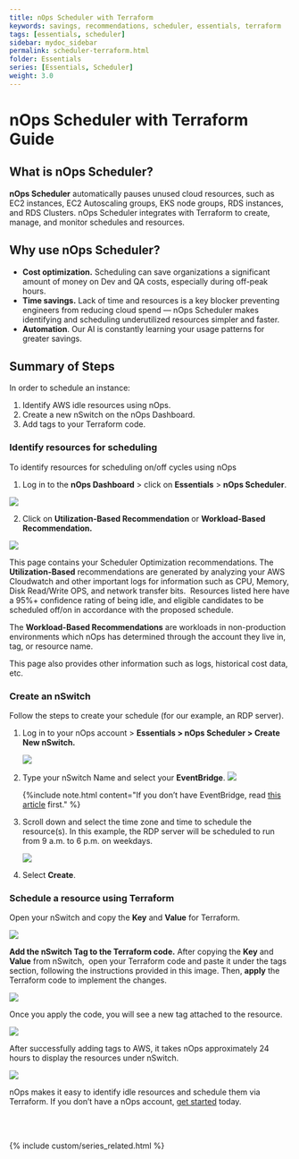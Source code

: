 ```yaml
---
title: nOps Scheduler with Terraform
keywords: savings, recommendations, scheduler, essentials, terraform
tags: [essentials, scheduler]
sidebar: mydoc_sidebar
permalink: scheduler-terraform.html
folder: Essentials
series: [Essentials, Scheduler]
weight: 3.0
---
```

# nOps Scheduler with Terraform Guide #

## What is nOps Scheduler? ##

**nOps Scheduler** automatically pauses unused cloud resources, such as EC2 instances, EC2 Autoscaling groups, EKS node groups, RDS instances, and RDS Clusters. nOps Scheduler integrates with Terraform to create, manage, and monitor schedules and resources.


## Why use nOps Scheduler? ##

- **Cost optimization.** Scheduling can save organizations a significant amount of money on Dev and QA costs, especially during off-peak hours.
- **Time savings.** Lack of time and resources is a key blocker preventing engineers from reducing cloud spend — nOps Scheduler makes identifying and scheduling underutilized resources simpler and faster.
- **Automation**. Our AI is constantly learning your usage patterns for greater savings.


## Summary of Steps ##

In order to schedule an instance: 

1. Identify AWS idle resources using nOps.
2. Create a new nSwitch on the nOps Dashboard.
3. Add tags to your Terraform code.


### Identify resources for scheduling ###

To identify resources for scheduling on/off cycles using nOps

1. Log in to the **nOps Dashboard** > click on **Essentials** > **nOps Scheduler**.

![](https://lh7-us.googleusercontent.com/u-yhQAVGqCDB2N5hu759SYADU16O58tIdijHfvZiuQmEEZXH0QGIm2ocKwNlYh36P4FtBV6kB5t_hB5_ecZcIpPXwqVnxg0xrvKXGKgAt0m07fxg7IilOpDYdkWrI0of9VtHJPBT7P8I3Ha_JwHRv0M)

2. Click on **Utilization-Based Recommendation** or **Workload-Based Recommendation.**

![](https://lh7-us.googleusercontent.com/9VHiFuXxTmPibzJLtfzNI4fc1Y25iOLOAMeMcUI2W5wZ0jS9eXpuNZhczxxZr5uDGu5GUjLh6tiVkXn0DDBZxCCZ9eZcZkH6nUGNjoNnCixHomatLUVrfQZa3Va9LBZawJxUF11KyLD8utTqGkUT8MU)

This page contains your Scheduler Optimization recommendations. The **Utilization-Based** recommendations are generated by analyzing your AWS Cloudwatch and other important logs for information such as CPU, Memory, Disk Read/Write OPS, and network transfer bits.  Resources listed here have a 95%+ confidence rating of being idle, and eligible candidates to be scheduled off/on in accordance with the proposed schedule.

The **Workload-Based Recommendations** are workloads in non-production environments which nOps has determined through the account they live in, tag, or resource name.

This page also provides other information such as logs, historical cost data, etc.

### Create an nSwitch ###

Follow the steps to create your schedule (for our example, an RDP server).

1. Log in to your nOps account > **Essentials > nOps Scheduler > Create New nSwitch.**

    ![](https://lh7-us.googleusercontent.com/9VHiFuXxTmPibzJLtfzNI4fc1Y25iOLOAMeMcUI2W5wZ0jS9eXpuNZhczxxZr5uDGu5GUjLh6tiVkXn0DDBZxCCZ9eZcZkH6nUGNjoNnCixHomatLUVrfQZa3Va9LBZawJxUF11KyLD8utTqGkUT8MU)

2. Type your nSwitch Name and select your **EventBridge**.
    ![](https://lh7-us.googleusercontent.com/BD5BC0NRRCskZx527V2pVCcy6j5XY5CQDIG75twNDHrZbfPZwCvoYNtDvX301fu8K_w3tSqoTUJ4LZRFSKxJvAmP2Vn4q7sFEalbVvBU24cO5hQh60RQ671KVdFQfzSkk9j_U9yE8MkNtShv40oVwQU)

    {%include note.html content="If you don’t have EventBridge, read [this article](/nswitch-eventbridge-setup.html) first." %}

3. Scroll down and select the time zone and time to schedule the resource(s). In this example, the RDP server will be scheduled to run from 9 a.m. to 6 p.m. on weekdays. 

    ![](https://lh7-us.googleusercontent.com/hfCQpj6np5C8Zj1zi8niXCDu-l64OnpgTnHt7eIhNeftBGy4HXYyzEwqFO__zfztfMN_xMFYqCAlxErPdkUGFN3ZBmipTJfJEd3GzMFu9fukLP4Nnrh18IIuFDov8PO4dhKqWL0SCWurbqBCiNNVZlA)

4. Select **Create**.


### Schedule a resource using Terraform ### 

Open your nSwitch and copy the **Key** and **Value** for Terraform.

![](https://lh7-us.googleusercontent.com/Lw_XrQZ1Bd19IgoCN-G1Qn4lXXZh8AfUhtL7oMsD_oYjVLgThKFPePXVhGb_rUk0fiD46KhbDVE5rGRBvEF9iZvdowzZq_3eDyakvqY8FcfZ99phIaGWpgtZ_sBgLnK0hRMbqIuqMEGf3Nv_M3zHNOA)

**Add the nSwitch Tag to the Terraform code.** After copying the **Key** and **Value** from nSwitch,  open your Terraform code and paste it under the tags section, following the instructions provided in this image. Then, **apply** the Terraform code to implement the changes.

![](https://lh7-us.googleusercontent.com/1qB2Qrpexs6Exx_Ai2VJXGpTDiPOpSyG043Q3kBM4_L8ru6K_t7nh9syluwy_M6mJWrhtz2p153cm1oQigeRU-o1IU0DHW4EoZW4brGF3n3Da2d4k5AAH3U6lUmU8QMKRO4vk6VKkMOQ_Cj5z6Zr84c)

Once you apply the code, you will see a new tag attached to the resource.

![](https://lh7-us.googleusercontent.com/98tsdYS4ViyHmYzxf56I7ETyjp8DX7tgzzxc75Smsc0UIaDonnBMpx0q1CqGvAURhjav1fQMox0E4agvvJxOSPpX6Bbzoi2b-k8CZBonhV00yZKspU-d7jFC7Ps6IGKhtofDWIwjM1ahEkX9lTs6AZk)

After successfully adding tags to AWS, it takes nOps approximately 24 hours to display the resources under nSwitch. 

![](https://lh7-us.googleusercontent.com/MA7GgD33-YGQGrO1T8CN00iquNhdctPqwD-SrCc1ZyQGxewviExBc4AbZT-szwip30MeGqxhuYLV4Xa77MozRCWXg-5EI7xVougXYczK81R79QTuY7MhBCDqK8hTVdcW1oDcz4C_MZOtAhUxkKxxvac)

nOps makes it easy to identify idle resources and schedule them via Terraform. If you don’t have a nOps account, [get started](https://www.nops.io/get-started/) today.


<br/><br/>

{% include custom/series_related.html %}